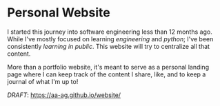 # Personal Website

I started this journey into software engineering less than 12 months ago.  While I've mostly focused on learning _engineering_ and _python_;  I've been consistently _learning in public_.  This website will try to centralize all that content.

More than a portfolio website, it's meant to serve as a personal landing page where I can keep track of the content I share, like, and to keep a journal of what I'm up to!

_DRAFT_: https://aa-ag.github.io/website/